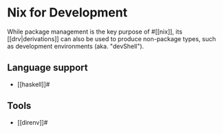 # Nix for Development

While package management is the key purpose of #[[nix]], its [[drv|derivations]] can also be used to produce non-package types, such as development environments (aka. "devShell").

## Language support

- [[haskell]]#

## Tools

- [[direnv]]#